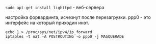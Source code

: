 


  `sudo apt-get install lighttpd` -  веб-сервера  
  
  настройка форвардинга, исчезнут после перезагрузки. ppp0 - это интерфейс на который приходин инэт.  
  ```
  echo 1 > /proc/sys/net/ipv4/ip_forward 
  iptables -t nat -A POSTROUTING -o ppp0 -j MASQUERADE 
  ```